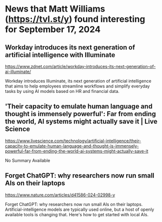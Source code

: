 # News that Matt Williams (https://tvl.st/y) found interesting for September 17, 2024

## Workday introduces its next generation of artificial intelligence with Illuminate
<a href="https://www.zdnet.com/article/workday-introduces-its-next-generation-of-ai-illuminate/" target="_blank">https://www.zdnet.com/article/workday-introduces-its-next-generation-of-ai-illuminate/</a>

Workday introduces Illuminate, its next generation of artificial intelligence that aims to help employees streamline workflows and simplify everyday tasks by using AI models based on HR and financial data.

## 'Their capacity to emulate human language and thought is immensely powerful': Far from ending the world, AI systems might actually save it | Live Science
<a href="https://www.livescience.com/technology/artificial-intelligence/their-capacity-to-emulate-human-language-and-thought-is-immensely-powerful-far-from-ending-the-world-ai-systems-might-actually-save-it" target="_blank">https://www.livescience.com/technology/artificial-intelligence/their-capacity-to-emulate-human-language-and-thought-is-immensely-powerful-far-from-ending-the-world-ai-systems-might-actually-save-it</a>

No Summary Available

## Forget ChatGPT: why researchers now run small AIs on their laptops
<a href="https://www.nature.com/articles/d41586-024-02998-y" target="_blank">https://www.nature.com/articles/d41586-024-02998-y</a>

Forget ChatGPT: why researchers now run small AIs on their laptops. Artificial-intelligence models are typically used online, but a host of openly available tools is changing that. Here's how to get started with local AIs.

